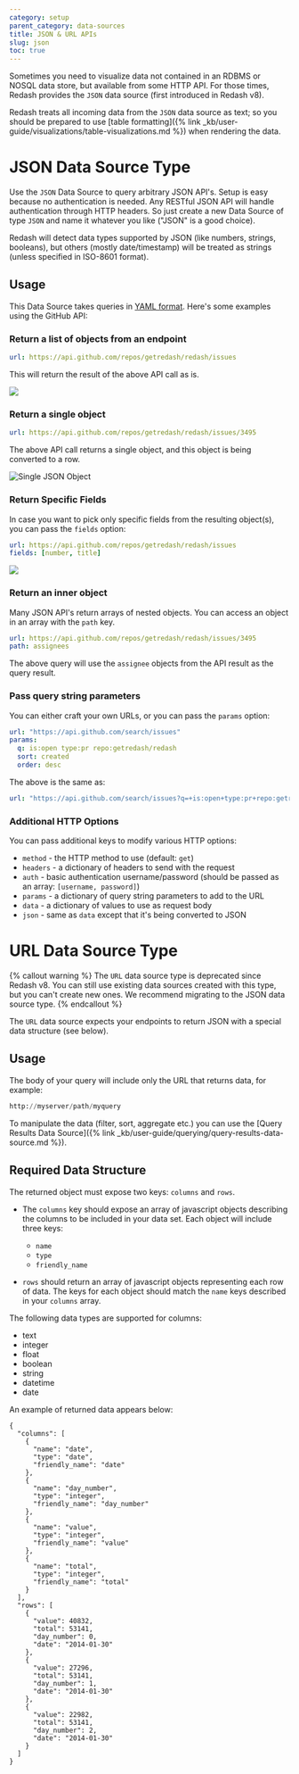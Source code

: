 ```yaml
---
category: setup
parent_category: data-sources
title: JSON & URL APIs
slug: json
toc: true
---
```


Sometimes you need to visualize data not contained in an RDBMS or NOSQL data store, but available from some HTTP API. For those times, Redash provides the `JSON` data source (first introduced in Redash v8).

Redash treats all incoming data from the `JSON` data source as text; so you should be prepared to use [table formatting]({% link _kb/user-guide/visualizations/table-visualizations.md %}) when rendering the data.

# JSON Data Source Type

Use the `JSON` Data Source to query arbitrary JSON API's. Setup is easy because no authentication is needed. Any RESTful JSON API will handle authentication through HTTP headers. So just create a new Data Source of type `JSON` and name it whatever you like ("JSON" is a good choice).

Redash will detect data types supported by JSON (like numbers, strings, booleans), but others (mostly date/timestamp) will be treated as strings (unless specified in ISO-8601 format).

## Usage

This Data Source takes queries in [YAML format]. Here's some examples using the GitHub API:

### Return a list of objects from an endpoint

```yaml
url: https://api.github.com/repos/getredash/redash/issues
```

This will return the result of the above API call as is.

![](/assets/images/docs/gitbook/json_list_of_objects.png)


### Return a single object

```yaml
url: https://api.github.com/repos/getredash/redash/issues/3495
```

The above API call returns a single object, and this object is being converted to a row.

![Single JSON Object](/assets/images/docs/gitbook/json_single_object.png)

### Return Specific Fields

In case you want to pick only specific fields from the resulting object(s), you can pass the `fields` option:

```yaml
url: https://api.github.com/repos/getredash/redash/issues
fields: [number, title]
```
![](/assets/images/docs/gitbook/json_field_select.png)


### Return an inner object

Many JSON API's return arrays of nested objects. You can access an object in an array with the `path` key.

```yaml
url: https://api.github.com/repos/getredash/redash/issues/3495
path: assignees
```

The above query will use the `assignee` objects from the API result as the query result.

### Pass query string parameters

You can either craft your own URLs, or you can pass the `params` option:

```yaml
url: "https://api.github.com/search/issues"
params:
  q: is:open type:pr repo:getredash/redash
  sort: created
  order: desc
```

The above is the same as:

```yaml
url: "https://api.github.com/search/issues?q=+is:open+type:pr+repo:getredash/redash&sort=created&order=desc"
```

### Additional HTTP Options

You can pass additional keys to modify various HTTP options:

* `method` - the HTTP method to use (default: `get`)
* `headers` - a dictionary of headers to send with the request
* `auth` - basic authentication username/password (should be passed as an array: `[username, password]`)
* `params` - a dictionary of query string parameters to add to the URL
* `data` - a dictionary of values to use as request body
* `json` - same as `data` except that it's being converted to JSON

# URL Data Source Type

{% callout warning %}
The `URL` data source type is deprecated since Redash v8. You can still use existing data sources created with this type, but you can't create new ones. We recommend migrating to the JSON data source type.
{% endcallout %}

The `URL` data source expects your endpoints to return JSON with a special data structure (see below).

## Usage

The body of your query will include only the URL that returns data, for example:

```sql
http://myserver/path/myquery
```

To manipulate the data (filter, sort, aggregate etc.) you can use the [Query Results Data Source]({% link _kb/user-guide/querying/query-results-data-source.md %}).

## Required Data Structure

The returned object must expose two keys: `columns` and `rows`.

+ The `columns` key should expose an array of javascript objects describing the columns to be included in your data set. Each object will include three keys:
  - `name`
  - `type`
  - `friendly_name`

+ `rows` should return an array of javascript objects representing each row of data. The keys for each object should match the `name` keys described in your `columns` array.

The following data types are supported for columns:

+ text
+ integer
+ float
+ boolean
+ string
+ datetime
+ date

An example of returned data appears below:

```
{
  "columns": [
    {
      "name": "date",
      "type": "date",
      "friendly_name": "date"
    },
    {
      "name": "day_number",
      "type": "integer",
      "friendly_name": "day_number"
    },
    {
      "name": "value",
      "type": "integer",
      "friendly_name": "value"
    },
    {
      "name": "total",
      "type": "integer",
      "friendly_name": "total"
    }
  ],
  "rows": [
    {
      "value": 40832,
      "total": 53141,
      "day_number": 0,
      "date": "2014-01-30"
    },
    {
      "value": 27296,
      "total": 53141,
      "day_number": 1,
      "date": "2014-01-30"
    },
    {
      "value": 22982,
      "total": 53141,
      "day_number": 2,
      "date": "2014-01-30"
    }
  ]
}

```

[YAML format]: https://www.tutorialspoint.com/yaml/yaml_basics.htm
[JSON format]: https://json.org
